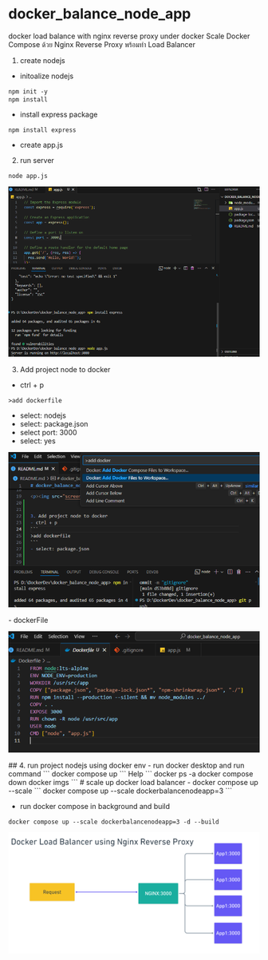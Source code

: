 # docker_balance_node_app
docker load balance with nginx reverse proxy under docker
Scale Docker Compose ด้วย Nginx Reverse Proxy พร้อมทำ Load Balancer
1. create nodejs
- initoalize nodejs
```
npm init -y
npm install
```
- install express package
```
npm install express
```
- create app.js
2. run server
```
node app.js
```
<p><img src="screenshort\project-herachy.png"></p>


3. Add project node to docker
- ctrl + p
```
>add dockerfile
```
- select: nodejs
- select: package.json
- select port: 3000
- select: yes
<p><img src="screenshort\add docker.png"></p>
- dockerFile
<p><img src="screenshort\dockerfile.png"></p>
## 4. run project nodejs using docker env
- run docker desktop and run command
```
docker compose up
```
Help
```
docker ps -a
docker compose down
docker imgs
```
# scale up docker load balancer
- docker compose up --scale <service name>
```
docker compose up --scale dockerbalancenodeapp=3
```

- run docker compose in background and build
```
docker compose up --scale dockerbalancenodeapp=3 -d --build
```
<p><img src="screenshort\Docker Load Balancer.png"></p>